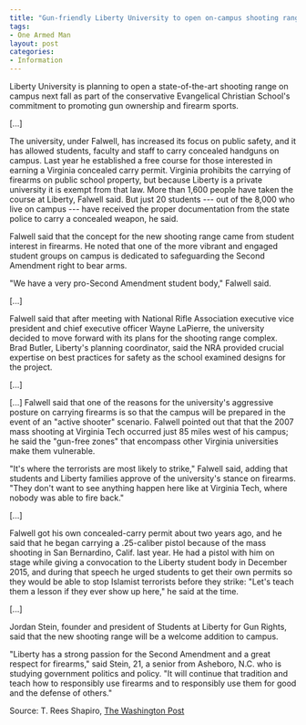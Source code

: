 ```yaml
---
title: "Gun-friendly Liberty University to open on-campus shooting range"
tags:
- One Armed Man
layout: post
categories:
- Information
---
```


Liberty University is planning to open a state-of-the-art shooting range on campus next fall as part of the conservative Evangelical Christian School's commitment to promoting gun ownership and firearm sports.

\[...\]

The university, under Falwell, has increased its focus on public safety, and it has allowed students, faculty and staff to carry concealed handguns on campus. Last year he established a free course for those interested in earning a Virginia concealed carry permit. Virginia prohibits the carrying of firearms on public school property, but because Liberty is a private university it is exempt from that law. More than 1,600 people have taken the course at Liberty, Falwell said. But just 20 students --- out of the 8,000 who live on campus --- have received the proper documentation from the state police to carry a concealed weapon, he said.

Falwell said that the concept for the new shooting range came from student interest in firearms. He noted that one of the more vibrant and engaged student groups on campus is dedicated to safeguarding the Second Amendment right to bear arms.

"We have a very pro-Second Amendment student body," Falwell said.

\[...\]

Falwell said that after meeting with National Rifle Association executive vice president and chief executive officer Wayne LaPierre, the university decided to move forward with its plans for the shooting range complex. Brad Butler, Liberty's planning coordinator, said the NRA provided crucial expertise on best practices for safety as the school examined designs for the project.

\[...\]

\[...\] Falwell said that one of the reasons for the university's aggressive posture on carrying firearms is so that the campus will be prepared in the event of an "active shooter" scenario. Falwell pointed out that that the 2007 mass shooting at Virginia Tech occurred just 85 miles west of his campus; he said the "gun-free zones" that encompass other Virginia universities make them vulnerable.

"It's where the terrorists are most likely to strike," Falwell said, adding that students and Liberty families approve of the university's stance on firearms. "They don't want to see anything happen here like at Virginia Tech, where nobody was able to fire back."

\[...\]

Falwell got his own concealed-carry permit about two years ago, and he said that he began carrying a .25-caliber pistol because of the mass shooting in San Bernardino, Calif. last year. He had a pistol with him on stage while giving a convocation to the Liberty student body in December 2015, and during that speech he urged students to get their own permits so they would be able to stop Islamist terrorists before they strike: "Let's teach them a lesson if they ever show up here," he said at the time.

\[...\]

Jordan Stein, founder and president of Students at Liberty for Gun Rights, said that the new shooting range will be a welcome addition to campus.

"Liberty has a strong passion for the Second Amendment and a great respect for firearms," said Stein, 21, a senior from Asheboro, N.C. who is studying government politics and policy. "It will continue that tradition and teach how to responsibly use firearms and to responsibly use them for good and the defense of others."

Source: T. Rees Shapiro, [The Washington Post](https://www.washingtonpost.com/news/grade-point/wp/2016/12/15/gun-friendly-liberty-university-to-open-on-campus-shooting-range/)